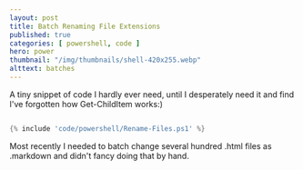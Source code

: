 ```yaml
---
layout: post
title: Batch Renaming File Extensions
published: true 
categories: [ powershell, code ] 
hero: power
thumbnail: "/img/thumbnails/shell-420x255.webp"
alttext: batches
---
```


A tiny snippet of code I hardly ever need, until I desperately need it and find I've forgotten how
Get-ChildItem works:)

```powershell

{% include 'code/powershell/Rename-Files.ps1' %}

```

Most recently I needed to batch change several hundred .html files as .markdown and didn't fancy 
doing that by hand. 
